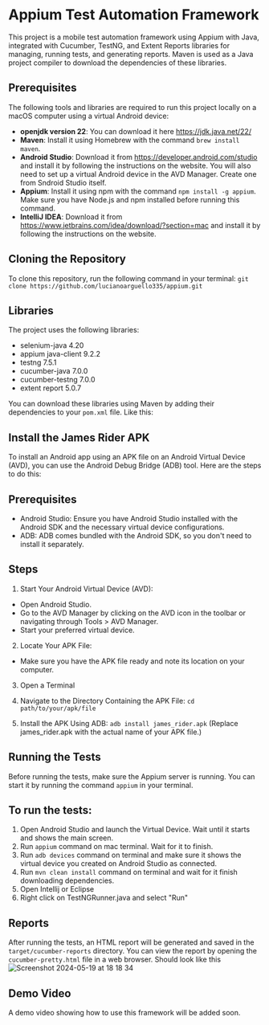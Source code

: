 # Appium Test Automation Framework

This project is a mobile test automation framework using Appium with Java, integrated with Cucumber, TestNG, and Extent Reports libraries for managing, running tests, and generating reports. Maven is used as a Java project compiler to download the dependencies of these libraries.

## Prerequisites

The following tools and libraries are required to run this project locally on a macOS computer using a virtual Android device:

- **openjdk version 22**: You can download it here https://jdk.java.net/22/
- **Maven**: Install it using Homebrew with the command `brew install maven`.
- **Android Studio**: Download it from https://developer.android.com/studio and install it by following the instructions on the website. You will also need to set up a virtual Android device in the AVD Manager. Create one from Sndroid Studio itself.
- **Appium**: Install it using npm with the command `npm install -g appium`. Make sure you have Node.js and npm installed before running this command.
- **IntelliJ IDEA**: Download it from https://www.jetbrains.com/idea/download/?section=mac and install it by following the instructions on the website.

## Cloning the Repository

To clone this repository, run the following command in your terminal: 
`git clone https://github.com/lucianoarguello335/appium.git`

## Libraries

The project uses the following libraries:

- selenium-java 4.20
- appium java-client 9.2.2
- testng 7.5.1
- cucumber-java 7.0.0
- cucumber-testng 7.0.0
- extent report 5.0.7

You can download these libraries using Maven by adding their dependencies to your `pom.xml` file. Like this:

## Install the James Rider APK
To install an Android app using an APK file on an Android Virtual Device (AVD), you can use the Android Debug Bridge (ADB) tool. Here are the steps to do this:

## Prerequisites
- Android Studio: Ensure you have Android Studio installed with the Android SDK and the necessary virtual device configurations.
- ADB: ADB comes bundled with the Android SDK, so you don't need to install it separately.

## Steps
1. Start Your Android Virtual Device (AVD):

- Open Android Studio.
- Go to the AVD Manager by clicking on the AVD icon in the toolbar or navigating through Tools > AVD Manager.
- Start your preferred virtual device.

2. Locate Your APK File:

- Make sure you have the APK file ready and note its location on your computer.

3. Open a Terminal
  
4. Navigate to the Directory Containing the APK File: `cd path/to/your/apk/file`

5. Install the APK Using ADB: `adb install james_rider.apk` (Replace james_rider.apk with the actual name of your APK file.)

## Running the Tests

Before running the tests, make sure the Appium server is running. You can start it by running the command `appium` in your terminal.

## To run the tests:
1. Open Android Studio and launch the Virtual Device. Wait until it starts and shows the main screen.
2. Run `appium` command on mac terminal. Wait for it to finish.
3. Run `adb devices` command on terminal and make sure it shows the virtual device you created on Android Studio as connected.
4. Run `mvn clean install` command on terminal and wait for it finish downloading dependencies.
5. Open Intellij or Eclipse
6. Right click on TestNGRunner.java and select "Run"


## Reports

After running the tests, an HTML report will be generated and saved in the `target/cucumber-reports` directory. You can view the report by opening the `cucumber-pretty.html` file in a web browser. Should look like this
![Screenshot 2024-05-19 at 18 18 34](https://github.com/lucianoarguello335/appium/assets/17627680/4d867b84-3fa7-4bee-bb9f-bf0b3dce6ca3)



## Demo Video

A demo video showing how to use this framework will be added soon.
